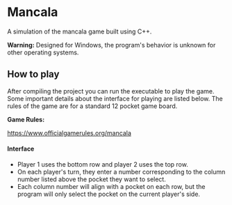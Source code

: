 # Mancala
A simulation of the mancala game built using C++.

**Warning:** Designed for Windows, the program's behavior is unknown for other operating systems.

How to play
------------
After compiling the project you can run the executable to play the game. Some important details about the interface for playing are listed below. The rules of the game are for a standard 12 pocket game board.

**Game Rules:**

https://www.officialgamerules.org/mancala

#### Interface
- Player 1 uses the bottom row and player 2 uses the top row.
- On each player's turn, they enter a number corresponding to the column number listed above the pocket they want to select.
- Each column number will align with a pocket on each row, but the program will only select the pocket on the current player's side.

